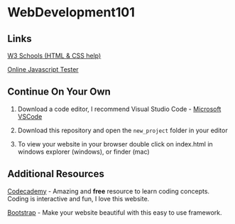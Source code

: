 # WebDevelopment101

## Links
[W3 Schools (HTML & CSS help)](https://www.w3schools.com/html/default.asp)

[Online Javascript Tester](http://www.webtoolkitonline.com/javascript-tester.html)

## Continue On Your Own
1. Download a code editor, I recommend Visual Studio Code - [Microsoft VSCode](https://code.visualstudio.com/)

2. Download this repository and open the `new_project` folder in your editor

3. To view your website in your browser double click on index.html in windows explorer (windows), or finder (mac)

## Additional Resources
[Codecademy](https://www.codecademy.com/) - Amazing and __free__ resource to learn coding concepts. Coding is interactive and fun, I love this website.

[Bootstrap](https://getbootstrap.com/docs/4.1/getting-started/introduction/) - Make your website beautiful with this easy to use framework.
